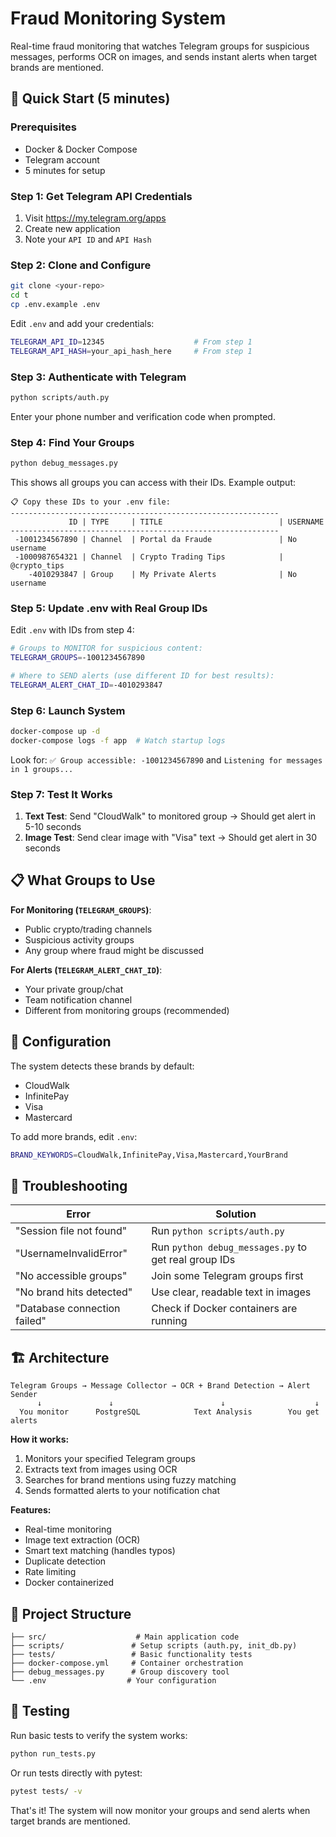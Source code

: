 # Fraud Monitoring System

Real-time fraud monitoring that watches Telegram groups for suspicious messages, performs OCR on images, and sends instant alerts when target brands are mentioned.

## 🚀 Quick Start (5 minutes)

### Prerequisites
- Docker & Docker Compose
- Telegram account
- 5 minutes for setup

### Step 1: Get Telegram API Credentials

1. Visit https://my.telegram.org/apps
2. Create new application
3. Note your `API ID` and `API Hash`

### Step 2: Clone and Configure

```bash
git clone <your-repo>
cd t
cp .env.example .env
```

Edit `.env` and add your credentials:
```bash
TELEGRAM_API_ID=12345                    # From step 1
TELEGRAM_API_HASH=your_api_hash_here     # From step 1
```

### Step 3: Authenticate with Telegram

```bash
python scripts/auth.py
```
Enter your phone number and verification code when prompted.

### Step 4: Find Your Groups

```bash
python debug_messages.py
```

This shows all groups you can access with their IDs. Example output:
```
📋 Copy these IDs to your .env file:
------------------------------------------------------------
             ID | TYPE     | TITLE                          | USERNAME
------------------------------------------------------------
 -1001234567890 | Channel  | Portal da Fraude               | No username
 -1000987654321 | Channel  | Crypto Trading Tips            | @crypto_tips
    -4010293847 | Group    | My Private Alerts              | No username
```

### Step 5: Update .env with Real Group IDs

Edit `.env` with IDs from step 4:
```bash
# Groups to MONITOR for suspicious content:
TELEGRAM_GROUPS=-1001234567890

# Where to SEND alerts (use different ID for best results):
TELEGRAM_ALERT_CHAT_ID=-4010293847
```

### Step 6: Launch System

```bash
docker-compose up -d
docker-compose logs -f app  # Watch startup logs
```

Look for: `✅ Group accessible: -1001234567890` and `Listening for messages in 1 groups...`

### Step 7: Test It Works

1. **Text Test**: Send "CloudWalk" to monitored group → Should get alert in 5-10 seconds
2. **Image Test**: Send clear image with "Visa" text → Should get alert in 30 seconds

## 📋 What Groups to Use

**For Monitoring (`TELEGRAM_GROUPS`)**:
- Public crypto/trading channels
- Suspicious activity groups
- Any group where fraud might be discussed

**For Alerts (`TELEGRAM_ALERT_CHAT_ID`)**:
- Your private group/chat
- Team notification channel
- Different from monitoring groups (recommended)

## 🔧 Configuration

The system detects these brands by default:
- CloudWalk
- InfinitePay
- Visa
- Mastercard

To add more brands, edit `.env`:
```bash
BRAND_KEYWORDS=CloudWalk,InfinitePay,Visa,Mastercard,YourBrand
```

## 🐛 Troubleshooting

| Error | Solution |
|-------|----------|
| "Session file not found" | Run `python scripts/auth.py` |
| "UsernameInvalidError" | Run `python debug_messages.py` to get real group IDs |
| "No accessible groups" | Join some Telegram groups first |
| "No brand hits detected" | Use clear, readable text in images |
| "Database connection failed" | Check if Docker containers are running |

## 🏗️ Architecture

```
Telegram Groups → Message Collector → OCR + Brand Detection → Alert Sender
      ↓               ↓                        ↓                    ↓
  You monitor      PostgreSQL            Text Analysis        You get alerts
```

**How it works:**
1. Monitors your specified Telegram groups
2. Extracts text from images using OCR
3. Searches for brand mentions using fuzzy matching
4. Sends formatted alerts to your notification chat

**Features:**
- Real-time monitoring
- Image text extraction (OCR)
- Smart text matching (handles typos)
- Duplicate detection
- Rate limiting
- Docker containerized

## 📁 Project Structure

```
├── src/                    # Main application code
├── scripts/               # Setup scripts (auth.py, init_db.py)
├── tests/                 # Basic functionality tests
├── docker-compose.yml     # Container orchestration
├── debug_messages.py      # Group discovery tool
└── .env                  # Your configuration
```

## 🧪 Testing

Run basic tests to verify the system works:

```bash
python run_tests.py
```

Or run tests directly with pytest:
```bash
pytest tests/ -v
```

That's it! The system will now monitor your groups and send alerts when target brands are mentioned.